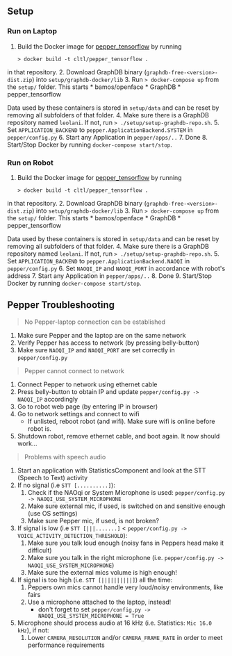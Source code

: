 Setup
-----

### Run on Laptop
1. Build the Docker image for [pepper_tensorflow](https://github.com/cltl/pepper_tensorflow)
  by running

    ```> docker build -t cltl/pepper_tensorflow .```

  in that repository.
2. Download GraphDB binary (`graphdb-free-<version>-dist.zip`) into `setup/graphdb-docker/lib`
3. Run `> docker-compose up` from the `setup/` folder. This starts
    * bamos/openface
    * GraphDB
    * pepper_tensorflow

  Data used by these containers is stored in `setup/data` and can be reset by removing all subfolders of that folder.
4. Make sure there is a GraphDB repository named `leolani`. If  not, run `> ./setup/setup-graphdb-repo.sh`.
5. Set ```APPLICATION_BACKEND``` to ```pepper.ApplicationBackend.SYSTEM``` in ```pepper/config.py```
6. Start any Application in ```pepper/apps/..```
7. Done
8. Start/Stop Docker by running `docker-compose start/stop`.

### Run on Robot
1. Build the Docker image for [pepper_tensorflow](https://github.com/cltl/pepper_tensorflow)
  by running

    ```> docker build -t cltl/pepper_tensorflow .```

  in that repository.
2. Download GraphDB binary (`graphdb-free-<version>-dist.zip`) into `setup/graphdb-docker/lib`
3. Run `> docker-compose up` from the `setup/` folder. This starts
    * bamos/openface
    * GraphDB
    * pepper_tensorflow

  Data used by these containers is stored in `setup/data` and can be reset by removing all subfolders of that folder.
4. Make sure there is a GraphDB repository named `leolani`. If not, run `> ./setup/setup-graphdb-repo.sh`.
5. Set ```APPLICATION_BACKEND``` to ```pepper.ApplicationBackend.NAOQI``` in ```pepper/config.py```
6. Set ```NAOQI_IP``` and ```NAOQI_PORT``` in accordance with robot's address
7. Start any Application in ```pepper/apps/..```
8. Done
9. Start/Stop Docker by running `docker-compose start/stop`.

Pepper Troubleshooting
----------------------
> No Pepper-laptop connection can be established

1. Make sure Pepper and the laptop are on the same network
2. Verify Pepper has access to network (by pressing belly-button)
3. Make sure ```NAOQI_IP``` and ```NAOQI_PORT``` are set correctly in ```pepper/config.py```

> Pepper cannot connect to network

1. Connect Pepper to network using ethernet cable
2. Press belly-button to obtain IP and update ```pepper/config.py -> NAOQI_IP``` accordingly
3. Go to robot web page (by entering IP in browser)
4. Go to network settings and connect to wifi
    - If unlisted, reboot robot (and wifi). Make sure wifi is online before robot is.
5. Shutdown robot, remove ethernet cable, and boot again. It now should work...

> Problems with speech audio

1. Start an application with StatisticsComponent and look at the STT (Speech to Text) activity
2. If no signal (i.e ```STT [..........]```):
    1. Check if the NAOqi or System Microphone is used: ```pepper/config.py -> NAOQI_USE_SYSTEM_MICROPHONE```
    2. Make sure external mic, if used, is switched on and sensitive enough (use OS settings)
    3. Make sure Pepper mic, if used, is not broken?
3. If signal is low (i.e ```STT [|||.......]``` < ```pepper/config.py -> VOICE_ACTIVITY_DETECTION_THRESHOLD```):
    1. Make sure you talk loud enough (noisy fans in Peppers head make it difficult)
    2. Make sure you talk in the right microphone (i.e. ```pepper/config.py -> NAOQI_USE_SYSTEM_MICROPHONE```)
    3. Make sure the external mics volume is high enough!
4. If signal is too high (i.e. ```STT [||||||||||]```) all the time:
    1. Peppers own mics cannot handle very loud/noisy environments, like fairs
    2. Use a microphone attached to the laptop, instead!
        - don't forget to set ```pepper/config.py -> NAOQI_USE_SYSTEM_MICROPHONE = True```
5. Microphone should process audio at 16 kHz  (i.e. Statistics: ```Mic 16.0 kHz```), if not:
    1. Lower ```CAMERA_RESOLUTION``` and/or ```CAMERA_FRAME_RATE``` in order to meet performance requirements
